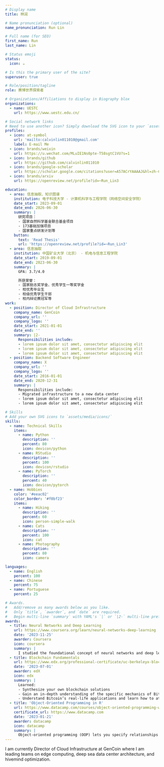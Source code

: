 ```yaml
---
# Display name
title: 林润

# Name pronunciation (optional)
name_pronunciation: Run Lin

# Full name (for SEO)
first_name: Run
last_name: Lin

# Status emoji
status:
  icon: ☕️

# Is this the primary user of the site?
superuser: true

# Role/position/tagline
role: 赛博世界探索者

# Organizations/Affiliations to display in Biography blox
organizations:
  - name: UESTC
    url: https://www.uestc.edu.cn/

# Social network links
# Need to use another icon? Simply download the SVG icon to your `assets/media/icons/` folder.
profiles:
  - icon: at-symbol
    url: 'mailto:calvinlin011010@gmail.com'
    label: E-mail Me
  - icon: brands/weixin
    url: https://u.wechat.com/MLuIE1Ns0pte-T58sgtC1VU?s=1
  - icon: brands/github
    url: https://github.com/calvinlin011010
  - icon: brands/google-scholar
    url: https://scholar.google.com/citations?user=A57ACrYAAAAJ&hl=zh-CN&oi=sra
  - icon: brands/arxiv
    url: https://openreview.net/profile?id=~Run_Lin3

education:
  - area: 信息抽取、知识图谱
    institution: 电子科技大学 - 计算机科学与工程学院（网络空间安全学院）
    date_start: 2023-09-01
    date_end: 2026-06-30
    summary: |
      研究项目：
      - 国家自然科学基金联合基金项目
      - 173基础加强项目
      - 国家重点研发计划等
    button:
      text: 'Read Thesis'
      url: 'https://openreview.net/profile?id=~Run_Lin3'
  - area: 信息抽取
    institution: 中国矿业大学（北京） - 机电与信息工程学院
    date_start: 2019-09-01
    date_end: 2023-06-30
    summary: |
      GPA: 3.7/4.0

      所获荣誉：
      - 国家励志奖学金、优秀学生一等奖学金
      - 校优秀毕业生
      - 校级优秀学生干部
      - 校内辩论赛冠军等
work:
  - position: Director of Cloud Infrastructure
    company_name: GenCoin
    company_url: ''
    company_logo: ''
    date_start: 2021-01-01
    date_end: ''
    summary: |2-
      Responsibilities include:
      - lorem ipsum dolor sit amet, consectetur adipiscing elit
      - lorem ipsum dolor sit amet, consectetur adipiscing elit
      - lorem ipsum dolor sit amet, consectetur adipiscing elit
  - position: Backend Software Engineer
    company_name: X
    company_url: ''
    company_logo: ''
    date_start: 2016-01-01
    date_end: 2020-12-31
    summary: |
      Responsibilities include:
      - Migrated infrastructure to a new data center
      - lorem ipsum dolor sit amet, consectetur adipiscing elit
      - lorem ipsum dolor sit amet, consectetur adipiscing elit

# Skills
# Add your own SVG icons to `assets/media/icons/`
skills:
  - name: Technical Skills
    items:
      - name: Python
        description: ''
        percent: 80
        icon: devicon/python
      - name: RStudio
        description: ''
        percent: 100
        icon: devicon/rstudio
      - name: PyTorch
        description: ''
        percent: 40
        icon: devicon/pytorch
  - name: Hobbies
    color: '#eeac02'
    color_border: '#f0bf23'
    items:
      - name: Hiking
        description: ''
        percent: 60
        icon: person-simple-walk
      - name: Cats
        description: ''
        percent: 100
        icon: cat
      - name: Photography
        description: ''
        percent: 80
        icon: camera

languages:
  - name: English
    percent: 100
  - name: Chinese
    percent: 75
  - name: Portuguese
    percent: 25

# Awards.
#   Add/remove as many awards below as you like.
#   Only `title`, `awarder`, and `date` are required.
#   Begin multi-line `summary` with YAML's `|` or `|2-` multi-line prefix and indent 2 spaces below.
awards:
  - title: Neural Networks and Deep Learning
    url: https://www.coursera.org/learn/neural-networks-deep-learning
    date: '2023-11-25'
    awarder: Coursera
    icon: coursera
    summary: |
      I studied the foundational concept of neural networks and deep learning. By the end, I was familiar with the significant technological trends driving the rise of deep learning; build, train, and apply fully connected deep neural networks; implement efficient (vectorized) neural networks; identify key parameters in a neural network’s architecture; and apply deep learning to your own applications.
  - title: Blockchain Fundamentals
    url: https://www.edx.org/professional-certificate/uc-berkeleyx-blockchain-fundamentals
    date: '2023-07-01'
    awarder: edX
    icon: edx
    summary: |
      Learned:
      - Synthesize your own blockchain solutions
      - Gain an in-depth understanding of the specific mechanics of Bitcoin
      - Understand Bitcoin’s real-life applications and learn how to attack and destroy Bitcoin, Ethereum, smart contracts and Dapps, and alternatives to Bitcoin’s Proof-of-Work consensus algorithm
  - title: 'Object-Oriented Programming in R'
    url: https://www.datacamp.com/courses/object-oriented-programming-with-s3-and-r6-in-r
    certificate_url: https://www.datacamp.com
    date: '2023-01-21'
    awarder: datacamp
    icon: datacamp
    summary: |
      Object-oriented programming (OOP) lets you specify relationships between functions and the objects that they can act on, helping you manage complexity in your code. This is an intermediate level course, providing an introduction to OOP, using the S3 and R6 systems. S3 is a great day-to-day R programming tool that simplifies some of the functions that you write. R6 is especially useful for industry-specific analyses, working with web APIs, and building GUIs.
---
```


I am currently Director of Cloud Infrastructure at GenCoin where I am leading teams on edge computing, deep sea data center architecture, and hivemind optimization.
